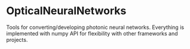 # OpticalNeuralNetworks
Tools for converting/developing photonic neural networks.
Everything is implemented with numpy API for flexibility with other frameworks and projects.
